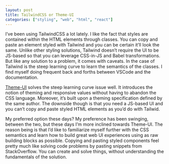 ```yaml
---
layout: post
title: TailwindCSS or Theme-UI
categories: ["styling", "web", "html", "react"]
---
```


I’ve been using TailwindCSS a lot lately. I like the fact that styles are contained within the HTML elements through classes. You can copy and paste an element styled with Tailwind and you can be certain it’ll look the same. Unlike other styling solutions, Tailwind doesn’t require the UI to be JS-based so that you can leverage CSS-in-JS and Babel transformations. But like any solution to a problem, it comes with caveats. In the case of Tailwind is the steep learning curve to learn the semantics of the classes. I find myself doing frequent back and forths between VSCode and the documentation.

[Theme-UI](https://theme-ui.com/getting-started) solves the steep learning curve issue well. It introduces the notion of theming and responsive values without having to abandon the CSS language. Moreover, it’s built upon a theming specification defined by the same author. The downside though is that you need a JS-based UI and you can’t copy and paste styled HTML elements as you’d do with Tailwid.

My preferred option these days? My preference has been swinging, between the two, but these days I’m more inclined towards Theme-UI. The reason being is that I’d like to familiarize myself further with the CSS semantics and learn how to build great web UI experiences using as raw building blocks as possible. Copying and pasting styled components feel pretty much like solving code problems by pasting snippets from StackOverflow. You can create and solve things, without understanding the fundamentals of the solution.
